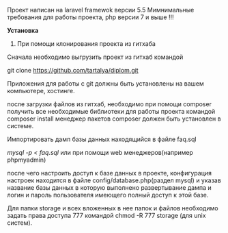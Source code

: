 
Проект написан на laravel framewok версии 5.5 
Мимнимальные требования для работы проекта, php версии 7 и выше !!!

**Установка**

1. При помощи клонирования проекта из гитхаба

Сначала необходимо выгрузить проект из гитхаб командой

git clone https://github.com/tartalya/diplom.git

Приложения для работы с git должны быть установлены на вашем компьютере,
хостинге.

после загрузки файлов из гитхаб, необходимо при помощи
composer получить все необходимые библиотеки для работы проекта
командой composer install
менеджер пакетов composer должен быть установлен в системе.

Импортировать дамп базы данных находящийся в файле faq.sql

_mysql -p < faq.sql_ или при помощи web менеджеров(например phpmyadmin)

после чего настроить доступ к базе данных в проекте, конфигурация настроек
находится в файле config/database.php(раздел mysql) и указав название базы данных в которую
выполнено развертывание дампа и логин и пароль пользователя имеющего полный доступ 
к этой базе. 

Для папки storage и всех вложенных в нее папок и файлов необходимо задать права
доступа 777 командой chmod -R 777 storage (для unix систем).



